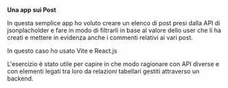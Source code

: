 **Una app sui Post**

In questa semplice app ho voluto creare un elenco di post presi dalla API di jsonplacholder e fare in modo di filtrarli in base al valore dello user che li ha creati e mettere in evidenza anche i commenti relativi ai vari post.

In questo caso ho usato Vite e React.js

L'esercizio è stato utile per capire in che modo ragionare con API diverse e con elementi legati tra loro da relazioni tabellari gestiti attraverso un backend.



